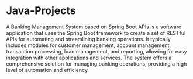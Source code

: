 # Java-Projects
A Banking Management System based on Spring Boot APIs is a software application that uses the Spring Boot framework to create a set of RESTful APIs for automating and streamlining banking operations. It typically includes modules for customer management, account management, transaction processing, loan management, and reporting, allowing for easy integration with other applications and services. The system offers a comprehensive solution for managing banking operations, providing a high level of automation and efficiency.

